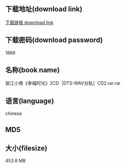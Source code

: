 ## 下载地址(download link)
[下载链接 download link](https://tutu365.netlify.app/?s=%E4%B8%BD%E6%B1%9F%E5%B0%8F%E5%80%A9%E3%80%8A%E5%B9%B8%E7%A6%8F%E6%97%B6%E5%85%89%E3%80%8B2CD%EF%BC%BBDTS-WAV%E5%88%86%E8%BD%A8%EF%BC%BDCD2.rar)

## 下载密码(download password)
1866

## 名称(book name)
丽江小倩《幸福时光》2CD［DTS-WAV分轨］CD2.rar.rar

## 语言(language)
chinese

## MD5


## 大小(filesize)
453.8 MB
